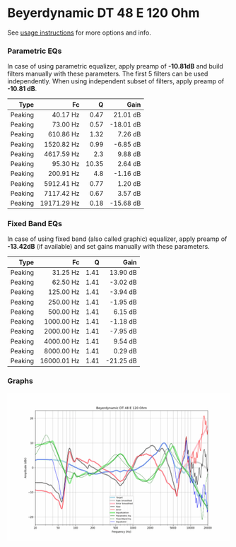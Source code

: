 # Beyerdynamic DT 48 E 120 Ohm
See [usage instructions](https://github.com/jaakkopasanen/AutoEq#usage) for more options and info.

### Parametric EQs
In case of using parametric equalizer, apply preamp of **-10.81dB** and build filters manually
with these parameters. The first 5 filters can be used independently.
When using independent subset of filters, apply preamp of **-10.81 dB**.

| Type    | Fc          |     Q | Gain      |
|--------:|------------:|------:|----------:|
| Peaking | 40.17 Hz    |  0.47 | 21.01 dB  |
| Peaking | 73.00 Hz    |  0.57 | -18.01 dB |
| Peaking | 610.86 Hz   |  1.32 | 7.26 dB   |
| Peaking | 1520.82 Hz  |  0.99 | -6.85 dB  |
| Peaking | 4617.59 Hz  |  2.3  | 9.88 dB   |
| Peaking | 95.30 Hz    | 10.35 | 2.64 dB   |
| Peaking | 200.91 Hz   |  4.8  | -1.16 dB  |
| Peaking | 5912.41 Hz  |  0.77 | 1.20 dB   |
| Peaking | 7117.42 Hz  |  0.67 | 3.57 dB   |
| Peaking | 19171.29 Hz |  0.18 | -15.68 dB |

### Fixed Band EQs
In case of using fixed band (also called graphic) equalizer, apply preamp of **-13.42dB**
(if available) and set gains manually with these parameters.

| Type    | Fc          |    Q | Gain      |
|--------:|------------:|-----:|----------:|
| Peaking | 31.25 Hz    | 1.41 | 13.90 dB  |
| Peaking | 62.50 Hz    | 1.41 | -3.02 dB  |
| Peaking | 125.00 Hz   | 1.41 | -3.94 dB  |
| Peaking | 250.00 Hz   | 1.41 | -1.95 dB  |
| Peaking | 500.00 Hz   | 1.41 | 6.15 dB   |
| Peaking | 1000.00 Hz  | 1.41 | -1.18 dB  |
| Peaking | 2000.00 Hz  | 1.41 | -7.95 dB  |
| Peaking | 4000.00 Hz  | 1.41 | 9.54 dB   |
| Peaking | 8000.00 Hz  | 1.41 | 0.29 dB   |
| Peaking | 16000.01 Hz | 1.41 | -21.25 dB |

### Graphs
![](./Beyerdynamic%20DT%2048%20E%20120%20Ohm.png)